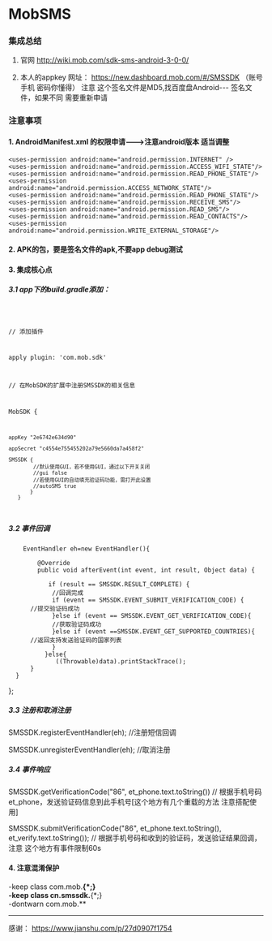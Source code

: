 # MobSMS

### 集成总结

1. 官网  http://wiki.mob.com/sdk-sms-android-3-0-0/

2. 本人的appkey  网址： https://new.dashboard.mob.com/#/SMSSDK （账号手机 密码你懂得） 注意 这个签名文件是MD5,找百度盘Android--- 签名文件，如果不同 需要重新申请

### 注意事项

#### 1. AndroidManifest.xml 的权限申请--->注意android版本 适当调整

    <uses-permission android:name="android.permission.INTERNET" />
    <uses-permission android:name="android.permission.ACCESS_WIFI_STATE"/>
    <uses-permission android:name="android.permission.READ_PHONE_STATE"/>
    <uses-permission android:name="android.permission.ACCESS_NETWORK_STATE"/>
    <uses-permission android:name="android.permission.READ_PHONE_STATE"/>
    <uses-permission android:name="android.permission.RECEIVE_SMS"/>
    <uses-permission android:name="android.permission.READ_SMS"/>
    <uses-permission android:name="android.permission.READ_CONTACTS"/>
    <uses-permission android:name="android.permission.WRITE_EXTERNAL_STORAGE"/>
   
   
#### 2. APK的包，要是签名文件的apk,不要app debug测试

#### 3. 集成核心点

  
#####  3.1 app下的build.gradle添加：

<code>  
	
// 添加插件  
	
apply plugin: 'com.mob.sdk'  

// 在MobSDK的扩展中注册SMSSDK的相关信息    

MobSDK {  

    appKey "2e6742e634d90"  
    
    appSecret "c4554e755455202a79e5660da7a458f2"  
    
    SMSSDK {   
            //默认使用GUI，若不使用GUI，通过以下开关关闭  
            //gui false  
            //若使用GUI的自动填充验证码功能，需打开此设置  
            //autoSMS true  
           }  
       }  
</code>

#####  3.2 事件回调

		EventHandler eh=new EventHandler(){

			@Override
			public void afterEvent(int event, int result, Object data) {

			   if (result == SMSSDK.RESULT_COMPLETE) {
				//回调完成
				if (event == SMSSDK.EVENT_SUBMIT_VERIFICATION_CODE) {
          //提交验证码成功
				}else if (event == SMSSDK.EVENT_GET_VERIFICATION_CODE){
			    //获取验证码成功
				}else if (event ==SMSSDK.EVENT_GET_SUPPORTED_COUNTRIES){
          //返回支持发送验证码的国家列表
                } 
              }else{                                                                 
                 ((Throwable)data).printStackTrace(); 
          }
      } 
   };
   
 #####  3.3 注册和取消注册
 
 SMSSDK.registerEventHandler(eh); //注册短信回调
 
 SMSSDK.unregisterEventHandler(eh); //取消注册
 
 ##### 3.4 事件响应
 
 SMSSDK.getVerificationCode("86", et_phone.text.toString())  // 根据手机号码et_phone，发送验证码信息到此手机号[这个地方有几个重载的方法 注意搭配使用]
 
 SMSSDK.submitVerificationCode("86", et_phone.text.toString(), et_verify.text.toString()); // 根据手机号码和收到的验证码，发送验证结果回调，注意 这个地方有事件限制60s

#### 4. 注意混淆保护

-keep class com.mob.**{*;}  
-keep class cn.smssdk.**{*;}  
-dontwarn com.mob.**  


------------------------------------------------

感谢： https://www.jianshu.com/p/27d0907f1754

